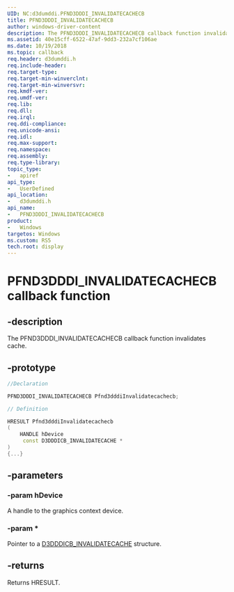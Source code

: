 ```yaml
---
UID: NC:d3dumddi.PFND3DDDI_INVALIDATECACHECB
title: PFND3DDDI_INVALIDATECACHECB
author: windows-driver-content
description: The PFND3DDDI_INVALIDATECACHECB callback function invalidates cache.
ms.assetid: 40e15cff-6522-47af-9dd3-232a7cf106ae
ms.date: 10/19/2018
ms.topic: callback
req.header: d3dumddi.h
req.include-header:
req.target-type:
req.target-min-winverclnt:
req.target-min-winversvr:
req.kmdf-ver:
req.umdf-ver:
req.lib:
req.dll:
req.irql: 
req.ddi-compliance:
req.unicode-ansi:
req.idl:
req.max-support:
req.namespace:
req.assembly:
req.type-library: 
topic_type: 
-	apiref
api_type: 
-	UserDefined
api_location: 
-	d3dumddi.h
api_name: 
-	PFND3DDDI_INVALIDATECACHECB
product:
-	Windows
targetos: Windows
ms.custom: RS5
tech.root: display
---
```


# PFND3DDDI_INVALIDATECACHECB callback function

## -description

The PFND3DDDI_INVALIDATECACHECB callback function invalidates cache.

## -prototype

```cpp
//Declaration

PFND3DDDI_INVALIDATECACHECB Pfnd3dddiInvalidatecachecb; 

// Definition

HRESULT Pfnd3dddiInvalidatecachecb 
(
	HANDLE hDevice
	 const D3DDDICB_INVALIDATECACHE *
)
{...}

```

## -parameters

### -param hDevice

A handle to the graphics context device.

### -param *

Pointer to a [D3DDDICB_INVALIDATECACHE](ns-d3dumddi-_d3dddicb_invalidatecache.md) structure.

## -returns

Returns HRESULT.
